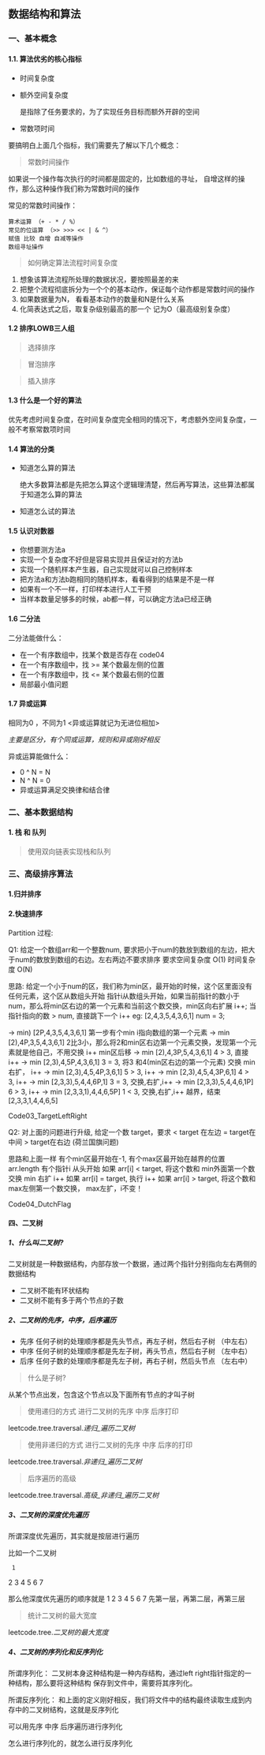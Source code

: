 ##  数据结构和算法



### 一、基本概念

#### 1.1. 算法优劣的核心指标

* 时间复杂度

* 额外空间复杂度

  是指除了任务要求的，为了实现任务目标而额外开辟的空间

* 常数项时间



要搞明白上面几个指标，我们需要先了解以下几个概念：

> 常数时间操作

如果说一个操作每次执行的时间都是固定的，比如数组的寻址， 自增这样的操作，那么这种操作我们称为常数时间的操作

常见的常数时间操作：

```
算术运算 （+ - * / %）
常见的位运算 （>> >>> << | & ^）
赋值 比较 自增 自减等操作
数组寻址操作
```



> 如何确定算法流程时间复杂度

1. 想象该算法流程所处理的数据状况，要按照最差的来
2. 把整个流程彻底拆分为一个个的基本动作，保证每个动作都是常数时间的操作
3. 如果数据量为N， 看看基本动作的数量和N是什么关系
4. 化简表达式之后，取复杂级别最高的那一个 记为O（最高级别复杂度）



#### 1.2 排序LOWB三人组

> 选择排序



> 冒泡排序



> 插入排序



#### 1.3 什么是一个好的算法

优先考虑时间复杂度，在时间复杂度完全相同的情况下，考虑额外空间复杂度，一般不考察常数项时间



#### 1.4 算法的分类

* 知道怎么算的算法

  绝大多数算法都是先把怎么算这个逻辑理清楚，然后再写算法，这些算法都属于知道怎么算的算法

* 知道怎么试的算法



#### 1.5 认识对数器

* 你想要测方法a
* 实现一个复杂度不好但是容易实现并且保证对的方法b
* 实现一个随机样本产生器，自己实现就可以自己控制样本
* 把方法a和方法b跑相同的随机样本，看看得到的结果是不是一样
* 如果有一个不一样，打印样本进行人工干预
* 当样本数量足够多的时候，ab都一样，可以确定方法a已经正确



#### 1.6 二分法

二分法能做什么：

* 在一个有序数组中，找某个数是否存在   code04
* 在一个有序数组中，找 >= 某个数最左侧的位置
* 在一个有序数组中，找 <= 某个数最右侧的位置
* 局部最小值问题


#### 1.7 异或运算

相同为0 ，不同为1   <异或运算就记为无进位相加>

*主要是区分，有个同或运算，规则和异或刚好相反*

异或运算能做什么：

* 0 ^ N  = N
* N ^ N =  0
* 异或运算满足交换律和结合律



### 二、基本数据结构

#### 1. 栈 和 队列

> 使用双向链表实现栈和队列

### 三、高级排序算法

#### 1.归并排序
#### 2.快速排序

Partition 过程:

Q1:
给定一个数组arr和一个整数num, 要求把小于num的数放到数组的左边，把大于num的数放到数组的右边。左右两边不要求排序
要求空间复杂度 O(1) 时间复杂度 O(N)

思路: 给定一个小于num的区，我们称为min区，最开始的时候，这个区里面没有任何元素，这个区从数组头开始
指针i从数组头开始，如果当前指针的数小于num，那么将min区右边的第一个元素和当前这个数交换，min区向右扩展 i++;
当指针指向的数 > num, 直接跳下一个 i++
eg:
[2,4,3,5,4,3,6,1] num = 3;

-> min) [2P,4,3,5,4,3,6,1]  第一步有个min i指向数组的第一个元素
-> min [2),4P,3,5,4,3,6,1]  2比3小，那么将2和min区右边第一个元素交换，发现第一个元素就是他自己，不用交换 i++ min区后移 
-> min [2),4,3P,5,4,3,6,1]  4 > 3, 直接 i++
-> min [2,3),4,5P,4,3,6,1]  3 = 3, 将3 和4(min区右边的第一个元素) 交换 min右扩， i++
-> min [2,3),4,5,4P,3,6,1]  5 > 3, i++
-> min [2,3),4,5,4,3P,6,1]  4 > 3, i++
-> min [2,3,3),5,4,4,6P,1]  3 = 3, 交换,右扩,i++
-> min [2,3,3),5,4,4,6,1P]  6 > 3, i++
-> min [2,3,3,1),4,4,6,5P]  1 < 3, 交换,右扩,i++ 越界，结束
[2,3,3,1,4,4,6,5]

Code03_TargetLeftRight

Q2: 
对上面的问题进行升级, 给定一个数 target，要求 < target 在左边 = target在中间 > target在右边
(荷兰国旗问题)

思路和上面一样
有个min区最开始在-1, 有个max区最开始在越界的位置 arr.length
有个指针i 从头开始
如果 arr[i] < target, 将这个数和 min外面第一个数交换 min 右扩 i++
如果 arr[i] = target, 执行 i++
如果 arr[i] > target, 将这个数和max左侧第一个数交换， max左扩，i不变！

Code04_DutchFlag


#### 四、二叉树

##### 1、什么叫二叉树?

二叉树就是一种数据结构，内部存放一个数据，通过两个指针分别指向左右两侧的数据结构

* 二叉树不能有环状结构
* 二叉树不能有多于两个节点的子数


##### 2、二叉树的先序，中序，后序遍历

* 先序  任何子树的处理顺序都是先头节点，再左子树，然后右子树   （中左右）
* 中序  任何子树的处理顺序都是先左子树，再头节点，然后右子树   （左中右）
* 后序  任何子数的处理顺序都是先左子树，再右子树，然后头节点   （左右中）

> 什么是子树?

从某个节点出发，包含这个节点以及下面所有节点的才叫子树

> 使用递归的方式 进行二叉树的先序 中序 后序打印

leetcode.tree.traversal._递归_遍历二叉树_

> 使用非递归的方式 进行二叉树的先序 中序 后序的打印

leetcode.tree.traversal._非递归_遍历二叉树_

> 后序遍历的高级

leetcode.tree.traversal._高级_非递归_遍历二叉树_

##### 3、二叉树的深度优先遍历

所谓深度优先遍历，其实就是按层进行遍历

比如一个二叉树
     
     1
   2   3
 4  5 6  7
 
 那么他深度优先遍历的顺序就是 1 2 3 4 5 6 7
 先第一层，再第二层，再第三层
 
 > 统计二叉树的最大宽度
 
 leetcode.tree._二叉树的最大宽度_
 

##### 4、二叉树的序列化和反序列化

所谓序列化： 二叉树本身这种结构是一种内存结构，通过left right指针指定的一种结构，那么要将这种结构
保存到文件中，需要将其序列化。

所谓反序列化： 和上面的定义刚好相反，我们将文件中的结构最终读取生成到内存中的二叉树结构，这就是反序列化

可以用先序 中序 后序遍历进行序列化

怎么进行序列化的，就怎么进行反序列化


